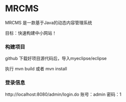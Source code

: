 MRCMS
========

MRCMS 是一款基于Java的动态内容管理系统

目标：快速构建中小网站！



### 构建项目

github 下载好项目源代码后，导入myeclipse/eclipse 

执行 mvn build 或者 mvn install 



###  登录信息

http://localhost:8080/admin/login.do
账号：admin
密码：1


